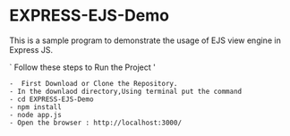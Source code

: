 # EXPRESS-EJS-Demo

This is a sample program to demonstrate the usage of EJS view engine in Express JS.


` Follow these steps to Run the Project '
```
-  First Download or Clone the Repository.
- In the downlaod directory,Using terminal put the command 
- cd EXPRESS-EJS-Demo
- npm install
- node app.js
- Open the browser : http://localhost:3000/


```

